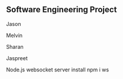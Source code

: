 ## Software Engineering Project

Jason

Melvin

Sharan

Jaspreet

Node.js websocket server install npm i ws 